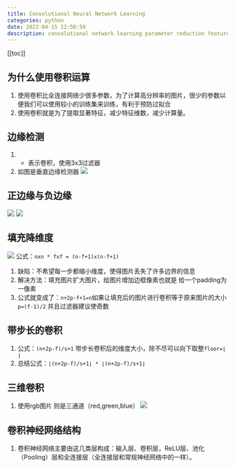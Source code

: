 ```yaml
---
title: Convolutional Neural Network Learning
categories: python
date: 2022-04-15 12:50:59
description: convolutional network learning parameter reduction feature extraction edge detection filling step size 3 d convolution rgb processing network structure including convolution re lu pooling and fully connected layers
---
```

[[toc]]
## 为什么使用卷积运算

1. 使用卷积比全连接网络少很多参数，为了计算高分辨率的图片，很少的参数以便我们可以使用较小的训练集来训练，有利于预防过拟合
2. 使用卷积就是为了提取显著特征，减少特征维数，减少计算量。


## 边缘检测

1. * 表示卷积，使用3x3过滤器
2. 如图是垂直边缘检测器
![](https://cloud.mr90.top/hexo/4/20220415102757.png)

## 正边缘与负边缘

![](https://cloud.mr90.top/hexo/4/20220415103726.png)
![](https://cloud.mr90.top/hexo/4/20220415104101.png)

## 填充降维度

![](https://cloud.mr90.top/hexo/4/20220415104949.png)
公式：`nxn * fxf = (n-f+1)x(n-f+1)`
1. 缺陷：不希望每一步都缩小维度，使得图片丢失了许多边界的信息
2. 解决方法：填充图片扩大图片，给图片增加边框像素也就是 给一个padding为一像素
3. 公式就变成了：`n+2p-f+1=n`如果让填充后的图片进行卷积等于原来图片的大小 `p=(f-1)/2` 并且过滤器建议使奇数

## 带步长的卷积

1. 公式：`(n+2p-f)/s+1` 带步长卷积后的维度大小，除不尽可以向下取整`floor=⌊ ⌋`
2. 总结公式：`⌊(n+2p-f)/s+1⌋ * ⌊(n+2p-f)/s+1⌋`

## 三维卷积

1. 使用rgb图片 则是三通道（red,green,blue）
![](https://cloud.mr90.top/hexo/4/20220415111153.png)

## 卷积神经网络结构

1. 卷积神经网络主要由这几类层构成：输入层、卷积层，ReLU层、池化（Pooling）层和全连接层（全连接层和常规神经网络中的一样）。